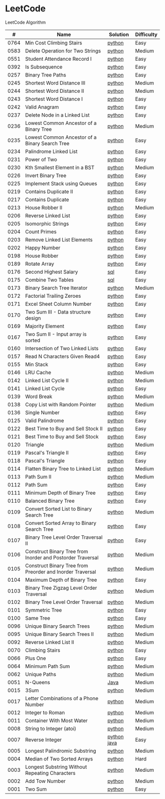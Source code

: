 # LeetCode

LeetCode Algorithm


| # | Name | Solution | Difficulty  |
| --- | --- | --- | --- |
| 0764 | Min Cost Climbing Stairs | [python](./python/0764.min-cost-climbing-stairs/min-cost-climbing-stairs.py) | Easy |
| 0583 | Delete Operation for Two Strings | [python](./python/0583.delete-operation-for-two-strings/delete-operation-for-two-strings.py) | Medium | 
| 0551 | Student Attendance Record I | [python](./python/0551.student-attendance-record-i/student-attendance-record-i.py) | Easy |
| 0392 | Is Subsequence | [python](./python/0392.is-subsequence/is-subsequence.py) | Easy |
| 0257 | Binary Tree Paths | [python](./pthon/0257.binary-tree-paths/binary-tree-paths.py) | Easy | 
| 0245 | Shortest Word Distance III | [python](./python/0245.shortest-word-distance-iii/shortest-word-distance-iii.py) | Medium |
| 0244 | Shortest Word Distance II | [python](./python/0244.shortest-word-distance-ii/shortest-word-distance-ii.py) | Medium | 
| 0243 | Shortest Word Distance I | [python](./python/0243.shortest-word-distance/shortest-word-distance.py) | Easy |
| 0242 | Valid Anagram | [python](./python/0242.valid-anagram/valid-anagram.py) | Easy |
| 0237 | Delete Node in a Linked List | [python](./python/0237.delete-node-in-a-linked-list/delete-node-in-a-linked-list.py) | Easy |
| 0236 | Lowest Common Ancestor of a Binary Tree | [python](./python/0236.lowest-common-ancestor-of-a-binary-tree/lowest-common-ancestor-of-a-binary-tree.py) | Medium |
| 0235 | Lowest Common Ancestor of a Binary Search Tree | [python](./python/0235.lowest-common-ancestor-of-a-binary-search-tree/lowest-common-ancestor-of-a-binary-search-tree.py) | Easy |
| 0234 | Palindrome Linked List | [python](./python/0234.palindrome-linked-list/palindrome-linked-list.py) | Easy |
| 0231 | Power of Two | [python](./python/0231.power-of-two/power-of-two.py) | Easy |
| 0230 | Kth Smallest Element in a BST | [python](./python/230.kth-smallest-element-in-a-bst/kth-smallest-element-in-a-bst.py) | Medium |
| 0226 | Invert Binary Tree | [python](./python/0226.invert-binary-tree/invert-binary-tree.py) | Easy |
| 0225 | Implement Stack using Queues | [python](./python/0225.implement-stack-using-queues/implement-stack-using-queues.py) | Easy |
| 0219 | Contains Duplicate II| [python](./python/0219.contains-duplicate-ii/contains-duplicate-ii.py) | Easy |
| 0217 | Contains Duplicate | [python](./python/0217.contains-duplicate/contains-duplicate.py) | Easy |
| 0213 | House Robber II | [python](./python/0213.house-robber-ii/house-robber-ii.py) | Medium |
| 0206 | Reverse Linked List| [python](./python/0206.reverse-linked-list/reverse-linked-list.py) | Easy |
| 0205 | Isomorphic Strings | [python](./python/0205.isomorphic-strings/isomorphic-strings.py) | Easy |
| 0204 | Count Primes | [python](./python/0204.count-primes/count-primes.py) | Easy |
| 0203 | Remove Linked List Elements | [python](./python/0203.remove-linked-list-elements/remove-linked-list-elements.py) | Easy |
| 0202 | Happy Number | [python](./python/0202.happy-number/happy-number.py) | Easy |
| 0198 | House Robber  | [python](./python/0198.house-robber/house-robber.py) | Easy |
| 0189 | Rotate Array | [python](./python/0189.rotate-array/rotate-array.py) | Easy |
| 0176 | Second Highest Salary | [sql](./sql/0176.second-highest-salary/second-highest-salary.sql) | Easy |
| 0175 | Combine Two Tables | [sql](./sql/0175.combine-two-tables/combine-two-tables.sql) | Easy |
| 0173 | Binary Search Tree Iterator | [python](./python/0173.binary-search-tree-iterator/binary-search-tree-iterator.py) | Medium |
| 0172 | Factorial Trailing Zeroes | [python](./python/0172.factorial-trailing-zeroes/factorial-trailing-zeroes.py) | Easy |
| 0171 | Excel Sheet Column Number | [python](./python/0171.excel-sheet-column-number/excel-sheet-column-number.py) | Easy |
| 0170 | Two Sum III - Data structure design | [python](./python/0170.two-sum-iii-data-structure-design/two-sum-iii-data-structure-design.py) | Easy |
| 0169 | Majority Element | [python](./python/0169.majority-element/majority-element.py) | Easy |
| 0167 | Two Sum II - Input array is sorted | [python](./0167.two-sum-ii-input-array-is-sorted/two-sum-ii-input-array-is-sorted.py) | Easy |
| 0160 | Intersection of Two Linked Lists | [python](./0160.intersection-of-two-linked-lists/intersection-of-two-linked-lists.py) | Easy |
| 0157 | Read N Characters Given Read4 | [python](./python/0157.read-n-characters-given-read4/read-n-characters-given-read4.py) | Easy |
| 0155 | Min Stack | [python](./python/0155.min-stack/min-stack.py) | Easy |
| 0146 | LRU Cache | [python](./python/0146.lru-cache/lru-cache.py) | Medium |
| 0142 | Linked List Cycle II | [python](./python/0142.linked-list-cycle-ii/linked-list-cycle-ii.py) | Medium |
| 0141 | Linked List Cycle | [python](./python/0141.linked-list-cycle/linked-list-cycle.py) | Easy |
| 0139 | Word Break | [python](./python/0139.word-break/word-break.py) | Medium |
| 0138 | Copy List with Random Pointer | [python](./python/0138.copy-list-with-random-pointer/copy-list-with-random-pointer.py) | Medium |
| 0136 | Single Number | [python](./python/0136.single-number/single-number.py) | Easy |
| 0125 | Valid Palindrome | [python](./python/0125.valid-palindrome/valid-palindrome.py) | Easy |
| 0122 | Best Time to Buy and Sell Stock II | [python](./python/best-time-to-buy-and-sell-stock-ii/best-time-to-buy-and-sell-stock-ii.py) | Easy |
| 0121 | Best Time to Buy and Sell Stock | [python](./python/0121.best-time-to-buy-and-sell-stock/best-time-to-buy-and-sell-stock.py) | Easy |
| 0120 | Triangle | [python](./python/0120/triangle.py) | Medium |
| 0119 | Pascal's Triangle II | [python](./python/0119.pascals-triangle-ii/pascals-triangle-ii.py) | Easy |
| 0118 | Pascal's Triangle | [python](./python/0118.pascals-triangle/pascals-triangle-ii.py) | Easy |
| 0114 | Flatten Binary Tree to Linked List | [python](./python/0114.flatten-binary-tree-to-linked-list/flatten-binary-tree-to-linked-list.py) | Medium |
| 0113 | Path Sum II | [python](./python/0113.path-sum-ii/path-sum-ii.py) | Medium |
| 0112 | Path Sum | [python](./python/0112.path-sum/path-sum.py) | Easy |
| 0111 | Minimum Depth of Binary Tree | [python](./python/0111.minimum-depth-of-binary-tree/minimum-depth-of-binary-tree.py) | Easy |
| 0110 | Balanced Binary Tree | [python](./python/0110.balanced-binary-tree/balanced-binary-tree.py) | Easy |
| 0109 | Convert Sorted List to Binary Search Tree | [python](./python/0109.convert-sorted-list-to-binary-search-tree/convert-sorted-list-to-binary-search-tree.py) | Medium |
| 0108 | Convert Sorted Array to Binary Search Tree | [python](./python/0108.convert-sorted-array-to-binary-search-tree/convert-sorted-array-to-binary-search-tree.py) | Easy |
| 0107 | Binary Tree Level Order Traversal II | [python](./python/0107.binary-tree-level-order-traversal-ii/binary-tree-level-order-traversal-ii.py) | Easy |
| 0106 | Construct Binary Tree from Inorder and Postorder Traversal | [python](./python/0106.construct-binary-tree-from-inorder-and-postorder-traversal/construct-binary-tree-from-inorder-and-postorder-traversal.py) | Medium |
| 0105 | Construct Binary Tree from Preorder and Inorder Traversal | [python](./python/0105.construct-binary-tree-from-preorder-and-inorder-traversal/construct-binary-tree-from-preorder-and-inorder-traversal.py) | Medium |
| 0104 | Maximum Depth of Binary Tree | [python](./python/0104.maximum-depth-of-binary-tree/maximum-depth-of-binary-tree.py) | Easy |
| 0103 | Binary Tree Zigzag Level Order Traversal | [python](./python/0103.binary-tree-zigzag-level-order-traversal/binary-tree-zigzag-level-order-traversal.py) | Medium |
| 0102 | Binary Tree Level Order Traversal | [python](./python/0102.binary-tree-level-order-traversal/binary-tree-level-order-traversal.py) | Medium | 
| 0101 | Symmetric Tree | [python](./python/0101.symmetric-tree/symmetric-tree.py) | Easy  | 
| 0100 | Same Tree | [python](./python/0100.same-tree/same-tree.py) | Easy | 
| 0096 | Unique Binary Search Trees | [python](./python/0096.unique-binary-search-trees/unique-binary-search-trees.py) | Medium |
| 0095 | Unique Binary Search Trees II | [python](./python/0095.unique-binary-search-trees-ii/unique-binary-search-trees-ii.py) | Medium |
| 0092 | Reverse Linked List II | [python](./python/0092.reverse-linked-list-ii/reverse-linked-list-ii.py) | Medium |
| 0070 | Climbing Stairs | [python](./python/0070.climbing-stairs/climbing-stairs.py) | Easy |
| 0066 | Plus One | [python](./python/0066.plus-one/plus-one.py) | Easy |
| 0064 | Minimum Path Sum | [python](./python/0064.minimum-path-sum/minimum-path-sum.py) | Medium |
| 0062 | Unique Paths | [python](./python/0062.unique-paths/unique-paths.py) | Medium |
| 0051 | N-Queens | [Java](./java/src/n_queens/Solution.java) | Medium |
| 0015 | 3Sum | [python](./python/0015.3sum/3sum.py) | Medium |
| 0017 | Letter Combinations of a Phone Number | [python](./python/0017.letter-combinations-of-a-phone-number/letter-combinations-of-a-phone-number.py) | Medium |
| 0012 | Integer to Roman | [python](./python/0012.integer-to-roman/integer-to-roman.py) | Medium |
| 0011 | Container With Most Water | [python](./python/0011.container-with-most-water/container-with-most-water.py) | Medium |
| 0008 | String to Integer (atoi) | [python](./python/0008.string-to-integer-atoi/string-to-integer-atoi.py) | Medium |
| 0007 | Reverse Integer | [python](./python/0007.reverse-integer/reverse-integer.py)  [java](./java/reverse_integer/Solution.java)| Easy |
| 0005 | Longest Palindromic Substring | [python](./python/0005.longest-palindromic-substring/longest-palindromic-substring.py) | Medium | 
| 0004 | Median of Two Sorted Arrays | [python](./python/0004.median-of-two-sorted-arrays/median-of-two-sorted-arrays.py) | Hard | 
| 0003 | Longest Substring Without Repeating Characters | [python](./python/0003.longest-substring-without-repeating-characters/longest-substring-without-repeating-characters.py) | Medium |
| 0002 | Add Tow Number| [python](./python/0002.add-two-numbers/add-two-numbers.py) | Medium |
| 0001 | Two Sum | [python](./python/0001.two-sum/two-sum.py) | Easy |
